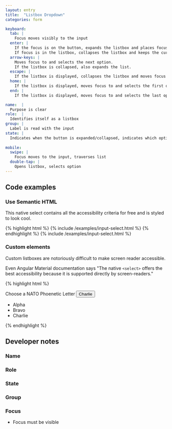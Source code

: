 ```yaml
---
layout: entry
title:  "Listbox Dropdown"
categories: form

keyboard:
  tab: |
    Focus moves visibly to the input
  enter: |
    If the focus is on the button, expands the listbox and places focus on the currently selected option in the list. 
    If focus is in the listbox, collapses the listbox and keeps the currently selected option as the button label.
  arrow-keys: |
    Moves focus to and selects the next option. 
    If the listbox is collapsed, also expands the list.
  escape: |
    If the listbox is displayed, collapses the listbox and moves focus to the button.
  home: |
    If the listbox is displayed, moves focus to and selects the first option.
  end: |
    If the listbox is displayed, moves focus to and selects the last option.e.

name:  |
  Purpose is clear
role:  |
  Identifies itself as a listbox
group: |
  Label is read with the input
state: |
  Indicates when the button is expanded/collapsed, indicates which option is selected
      
mobile:
  swipe: |
    Focus moves to the input, traverses list
  double-tap: |
    Opens listbox, selects option
---
```


## Code examples


### Use Semantic HTML

This native select contains all the accessibility criteria for free and is styled to look cool.

{% highlight html %}
{% include /examples/input-select.html %}
{% endhighlight %}
{% include /examples/input-select.html %}

### Custom elements

Custom listboxes are notoriously difficult to make screen reader accessible. 

Even Angular Material documentation says "The native `<select>` offers the best accessibility because it is supported directly by screen-readers."

{% highlight html %}
<div id="listbox-label">
  Choose a NATO Phoenetic Letter
</label>
<button aria-haspopup="listbox"
        aria-labelledby="listbox-label listbox-button"
        id="listbox-button">
        Charlie
</button>
<ul tabindex="-1"
    role="listbox"
    aria-labelledby="listbox-label"
    class="hidden">
  <li id="alpha" role="option">
    Alpha
  </li>
  <li id="bravo" role="option">
    Bravo
  </li>
  <li id="charlie" role="option">
    Charlie
  </li>
</ul>
{% endhighlight %}




## Developer notes

### Name

### Role

### State

### Group

### Focus
- Focus must be visible